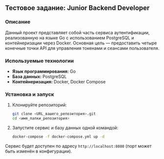 ## Тестовое задание: Junior Backend Developer

### Описание

Данный проект представляет собой часть сервиса аутентификации, реализованную на языке Go с использованием PostgreSQL и контейнеризации через Docker. Основная цель — предоставить четыре конечные точки API для управления токенами и сеансами пользователя.

### Используемые технологии

* **Язык программирования:** Go
* **База данных:** PostgreSQL
* **Контейнеризация:** Docker, Docker Compose

### Установка и запуск

1. Клонируйте репозиторий:

   ```bash
   git clone <URL_вашего_репозитория>.git
   cd <имя_папки_репозитория>
   ```
2. Запустите сервис и базу данных одной командой:

   ```bash
   docker-compose -f docker-compose.yml up -d
   ```

Сервис будет доступен по адресу `http://localhost:8080` (порт может быть изменён в конфигурации).
